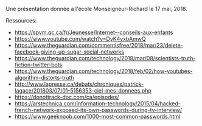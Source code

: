 Une présentation donnée a l'école Monseigneur-Richard le 17 mai, 2018.

Ressources:

* https://spvm.qc.ca/fr/Jeunesse/Internet--conseils-aux-enfants
* https://www.youtube.com/watch?v=DyK4vxbAmwQ
* https://www.theguardian.com/commentisfree/2018/mar/23/delete-facebook-giving-up-sugar-social-networks
* https://www.theguardian.com/technology/2018/mar/08/scientists-truth-fiction-twitter-bots
* https://www.theguardian.com/technology/2018/feb/02/how-youtubes-algorithm-distorts-truth
* http://www.lapresse.ca/debats/chroniques/patrick-lagace/201803/07/01-5156353-ciel-mes-donnees.php
* https://donottrack-doc.com/ca/episodes/
* https://arstechnica.com/information-technology/2015/04/hacked-french-network-exposed-its-own-passwords-during-tv-interview/
* https://www.geeknoob.com/1000-most-common-passwords.html
